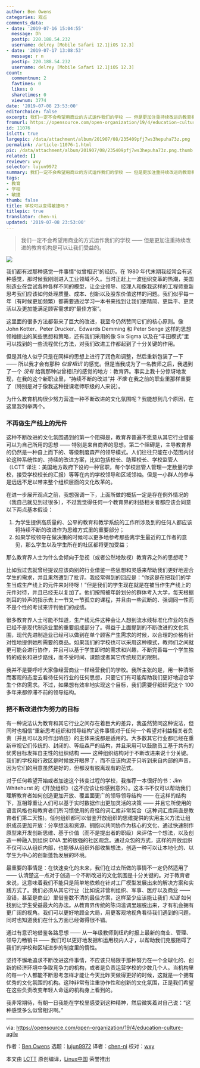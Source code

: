 ```yaml
---
author: Ben Owens
categories: 观点
comments_data:
- date: '2019-07-16 15:04:55'
  message: Dh
  postip: 220.188.54.232
  username: delrey [Mobile Safari 12.1|iOS 12.3]
- date: '2019-07-17 13:08:53'
  message: r n
  postip: 220.188.54.232
  username: delrey [Mobile Safari 12.1|iOS 12.3]
count:
  commentnum: 2
  favtimes: 0
  likes: 0
  sharetimes: 0
  viewnum: 3774
date: '2019-07-08 23:53:00'
editorchoice: false
excerpt: 我们一定不会希望用商业的方式运作我们的学校 —— 但是更加注重持续改进的教育机构是可以让我们受益的。
fromurl: https://opensource.com/open-organization/19/4/education-culture-agile
id: 11076
islctt: true
largepic: /data/attachment/album/201907/08/235409pfj7ws3hepuha73z.png
permalink: /article-11076-1.html
pic: /data/attachment/album/201907/08/235409pfj7ws3hepuha73z.png.thumb.jpg
related: []
reviewer: wxy
selector: lujun9972
summary: 我们一定不会希望用商业的方式运作我们的学校 —— 但是更加注重持续改进的教育机构是可以让我们受益的。
tags:
- 教育
- 学校
- 敏捷
thumb: false
title: 学校可以变得敏捷吗？
titlepic: true
translator: chen-ni
updated: '2019-07-08 23:53:00'
---
```



> 
> 我们一定不会希望用商业的方式运作我们的学校 —— 但是更加注重持续改进的教育机构是可以让我们受益的。
> 
> 
> 


![](/data/attachment/album/201907/08/235409pfj7ws3hepuha73z.png)


我们都有过那种感觉一件事情“似曾相识”的经历。在 1980 年代末期我经常会有这种感觉，那时候我刚刚进入工业领域不久。当时正赶上一波组织变革的热潮，美国制造业在尝试各种各样不同的模型，让企业领导、经理人和像我这样的工程师重新思考我们应该如何处理质量、成本、创新以及股东价值这样的问题。我们似乎每一年（有时候更加频繁）都需要通过学习一本书来找到让我们更精简、更扁平、更灵活以及更加能满足顾客需求的“最佳方案”。


这里面的很多方法都带来了巨大的改进，我至今仍然赞同它们的核心原则。像 John Kotter、Peter Drucker、Edwards Demming 和 Peter Senge 这样的思想领袖提出的某些思想和策略，还有我们采用的像 Six Sigma 以及在“丰田模式”里可以找到的一些流程优化方法，对我们改进工作都起到了十分关键的作用。


但是其他人似乎只是在同样的思想上进行了润色和调整，然后重新包装了一下 —— 所以我才会有那种 *似曾相识* 的感觉。但是当我成为了一名教师之后，我遇到了一个 *没有* 给我那种似曾相识的感觉的地方：教育界。事实上我十分惊讶地发现，在我的这个新职业里，“持续不断的改进”并 *不像* 在我之前的职业里那样重要了（特别是对于像我这种授课老师职级的人来说）。


为什么教育机构很少努力营造一种不断改进的文化氛围呢？我能想到几个原因，在这里我列举两个。


### 不再做生产线上的元件


这种不断改进的文化氛围遇到的第一个阻碍是，教育界普遍不愿意从其它行业借鉴可以为自己所用的思想 —— 特别是来自商界的思想。第二个阻碍是，主导教育界的仍然是一种自上而下的、等级制度森严的领导模式。人们往往只能在小范围内讨论这种系统性的、持续的改进方案，比如包括校长、助理校长、学校监管人（LCTT 译注：美国地方政府下设的一种官职，每个学校监管人管理一定数量的学校，接受学校校长的汇报）等等在内的学校领导和区域领袖。但是一小群人的参与是远远不足以带来整个组织层面的文化改革的。


在进一步展开观点之前，我想强调一下，上面所做的概括一定是存在例外情况的（我自己就见到过很多），不过我觉得任何一个教育界的利益相关者都应该会同意以下两点基本假设：


1. 为学生提供高质量的、公平的教育和教学系统的工作所涉及到的任何人都应该将持续不断的改进作为思维方式里的重要部分；
2. 如果学校领导在做决策的时候可以更多地参考那些离学生最近的工作者的意见，那么学生以及学生所在的社区都将更加受益；


那么教育界人士为什么会倾向于忽视（或者公然地敌视）教育界之外的思想呢？


比如我过去就曾经提议应该向别的行业借鉴一些思想和灵感来帮助我们更好地迎合学生的需求，并且果然遭到了批评。我经常得到的回应是：“你这是在把我们的学生当成生产线上的元件来对待呀！”但是我们的学生现在就是在被当作生产线上的元件对待，并且已经无以复加了。他们按照被年龄划分的群体考入大学，每天根据刺耳的铃声的指示去上一节又一节孤立的课程，并且由一些武断的、强调同一性而不是个性的考试来评判他们的成绩。


很多教育界人士可能不知道，生产线元件这种会让人想到流水线标准化作业的东西已经不是现代制造业里的重要组成部分了。得益于上面提到的不断改进的文化氛围，现代先进制造业已经可以做到在单个顾客产生需求的时候，以合理的价格有针对性地提供她所需要的商品。如果我们的学校也可以采用这种模式，教师们之间就更可能会进行协作，并且可以基于学生即时的需求和兴趣，不断完善每一个学生独特的成长和进步路线，而不受时间、课题或者其它传统规范的限制。


我并不是要呼吁大家像经营商业一样经营我们的学校。我所主张的是，用一种清晰而客观的态度去看待任何行业的任何思想，只要它们有可能帮助我们更好地迎合学生个体的需求。不过，如果想有效率地实现这个目标，我们需要仔细研究这个 100 多年来都停滞不前的领导结构。


### 把不断改进作为努力的目标


有一种说法认为教育和其它行业之间存在着巨大的差异，我虽然赞同这种说法，但同时也相信“重新思考组织和领导结构”这件事情对于任何一个希望对利益相关者负责（并且可以及时作出响应）的主体来说都是适用的。大多数其它行业都已经在重新审视它们传统的、封闭的、等级森严的结构，并且采用可以鼓励员工基于共有的优秀目标发挥自主性的组织结构 —— 这种组织结构对于不断改进来说十分关键。我们的学校和行政区是时候放开眼界了，而不应该拘泥于只听到来自内部的声音，因为它们的用意虽然是好的，但都没有脱离现有的范式。


对于任何希望开始或者加速这个转变过程的学校，我推荐一本很好的书：Jim Whitehurst 的《开放组织》（这不应该让你感到意外）。这本书不仅可以帮助我们理解教育者如何创造更加开放、覆盖面更广的领导领导结构 —— 在这样的结构下，互相尊重让人们可以基于实时数据作出更加灵活的决策 —— 并且它所使用的语言风格也和教育者们所习惯使用的奇怪的词汇库非常契合（这种词汇库简直是教育者们第二天性)。任何组织都可以借鉴开放组织的思维提供的实用主义方法让组织成员更加开放：分享想法和资源、拥抱以共同协作为核心的文化、通过快速制作原型来开发创新思维、基于价值（而不是提出者的职级）来评估一个想法，以及创造一种融入到组织 DNA 里的很强的社区观念。通过众包的方式，这样的开放组织不仅可以从组织内部，也能够从组织外部收集想法，创造一种可以让本地化的、以学生为中心的创新蓬勃发展的环境。


最重要的事情是：在快速变化的未来，我们在过去所做的事情不一定仍然适用了 —— 认清楚这一点对于创造一个不断改进的文化氛围是十分关键的。对于教育者来说，这意味着我们不能只是简单地依赖在针对工厂模型发展出来的解决方案和实践方式了。我们必须从其它行业（比如说非营利组织、军事、医疗以及商业 —— 没错，甚至是商业）里借鉴数不清的最佳方案，这样至少应该能让我们 *知道* 如何找到让学生受益最大的办法。从教育界传统的陈词滥调里超脱出来，才有机会拥有更广阔的视角。我们可以更好地顾全大局，用更客观地视角看待我们遇到的问题，同时也知道我们在什么方面已经做得很不错。


通过有意识地借鉴各路思想 —— 从一年级教师到纽约时报上最新的商业、管理、领导力畅销书 —— 我们可以更好地发掘和运用校内人才，以帮助我们克服阻碍了我们的学校和区域进步的制度里的惰性。


坚持不懈地追求不断改进这件事情，不应该只局限于那种努力在一个全球化的、创新的经济环境中争取竞争力的机构，或者是负责运营学校的少数几个人。当机构里的每一个人都能不断思考怎样才能让今天比昨天做得更好的时候，这就是一个拥有优秀的文化氛围的机构。这种非常有注重协作性和创新的文化氛围，正是我们希望在这些负责改变年轻人命运的机构身上看到的。


我非常期待，有朝一日我能在学校里感受到这种精神，然后微笑着对自己说：“这种感觉多么似曾相识啊。”




---


via: <https://opensource.com/open-organization/19/4/education-culture-agile>


作者：[Ben Owens](https://opensource.com/users/engineerteacher/users/ke4qqq/users/n8chz/users/don-watkins) 选题：[lujun9972](https://github.com/lujun9972) 译者：[chen-ni](https://github.com/chen-ni) 校对：[wxy](https://github.com/wxy)


本文由 [LCTT](https://github.com/LCTT/TranslateProject) 原创编译，[Linux中国](https://linux.cn/) 荣誉推出